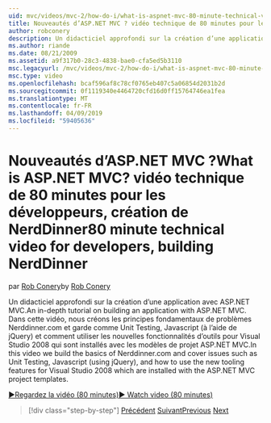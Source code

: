 ```yaml
---
uid: mvc/videos/mvc-2/how-do-i/what-is-aspnet-mvc-80-minute-technical-video-for-developers-building-nerddinner
title: Nouveautés d’ASP.NET MVC ? vidéo technique de 80 minutes pour les développeurs, création de NerdDinner | Microsoft Docs
author: robconery
description: Un didacticiel approfondi sur la création d’une application avec ASP.NET MVC. Dans cette vidéo, nous créons les principes fondamentaux de Nerddinner.com et garde les problèmes tels que Unit Testing...
ms.author: riande
ms.date: 08/21/2009
ms.assetid: a9f317b0-28c3-4838-bae0-cfa5ed5b3110
msc.legacyurl: /mvc/videos/mvc-2/how-do-i/what-is-aspnet-mvc-80-minute-technical-video-for-developers-building-nerddinner
msc.type: video
ms.openlocfilehash: bcaf596af8c78cf0765eb407c5a06854d2031b2d
ms.sourcegitcommit: 0f1119340e4464720cfd16d0ff15764746ea1fea
ms.translationtype: MT
ms.contentlocale: fr-FR
ms.lasthandoff: 04/09/2019
ms.locfileid: "59405636"
---
```

# <a name="what-is-aspnet-mvc-80-minute-technical-video-for-developers-building-nerddinner"></a><span data-ttu-id="425c9-105">Nouveautés d’ASP.NET MVC ?</span><span class="sxs-lookup"><span data-stu-id="425c9-105">What is ASP.NET MVC?</span></span> <span data-ttu-id="425c9-106">vidéo technique de 80 minutes pour les développeurs, création de NerdDinner</span><span class="sxs-lookup"><span data-stu-id="425c9-106">80 minute technical video for developers, building NerdDinner</span></span>

<span data-ttu-id="425c9-107">par [Rob Conery](https://github.com/robconery)</span><span class="sxs-lookup"><span data-stu-id="425c9-107">by [Rob Conery](https://github.com/robconery)</span></span>

<span data-ttu-id="425c9-108">Un didacticiel approfondi sur la création d’une application avec ASP.NET MVC.</span><span class="sxs-lookup"><span data-stu-id="425c9-108">An in-depth tutorial on building an application with ASP.NET MVC.</span></span> <span data-ttu-id="425c9-109">Dans cette vidéo, nous créons les principes fondamentaux de problèmes Nerddinner.com et garde comme Unit Testing, Javascript (à l’aide de jQuery) et comment utiliser les nouvelles fonctionnalités d’outils pour Visual Studio 2008 qui sont installés avec les modèles de projet ASP.NET MVC.</span><span class="sxs-lookup"><span data-stu-id="425c9-109">In this video we build the basics of Nerddinner.com and cover issues such as Unit Testing, Javascript (using jQuery), and how to use the new tooling features for Visual Studio 2008 which are installed with the ASP.NET MVC project templates.</span></span>

[<span data-ttu-id="425c9-110">&#9654;Regardez la vidéo (80 minutes)</span><span class="sxs-lookup"><span data-stu-id="425c9-110">&#9654; Watch video (80 minutes)</span></span>](https://channel9.msdn.com/Blogs/ASP-NET-Site-Videos/what-is-aspnet-mvc-80-minute-technical-video-for-developers-building-nerddinner)

> [!div class="step-by-step"]
> <span data-ttu-id="425c9-111">[Précédent](displaying-a-table-of-database-data.md)
> [Suivant](why-aspnet-mvc-3-minute-overview-video-for-decision-makers.md)</span><span class="sxs-lookup"><span data-stu-id="425c9-111">[Previous](displaying-a-table-of-database-data.md)
[Next](why-aspnet-mvc-3-minute-overview-video-for-decision-makers.md)</span></span>
